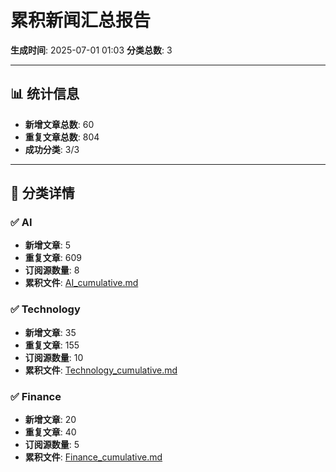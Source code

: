 # 累积新闻汇总报告

**生成时间**: 2025-07-01 01:03
**分类总数**: 3

---

## 📊 统计信息

- **新增文章总数**: 60
- **重复文章总数**: 804
- **成功分类**: 3/3

---

## 📂 分类详情

### ✅ AI
- **新增文章**: 5
- **重复文章**: 609
- **订阅源数量**: 8
- **累积文件**: [AI_cumulative.md](./AI_cumulative.md)

### ✅ Technology
- **新增文章**: 35
- **重复文章**: 155
- **订阅源数量**: 10
- **累积文件**: [Technology_cumulative.md](./Technology_cumulative.md)

### ✅ Finance
- **新增文章**: 20
- **重复文章**: 40
- **订阅源数量**: 5
- **累积文件**: [Finance_cumulative.md](./Finance_cumulative.md)
